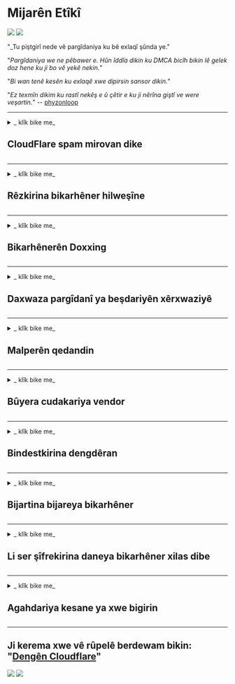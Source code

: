 # Mijarên Etîkî

![](https://codeberg.org/crimeflare/cloudflare-tor/media/branch/master/image/itsreallythatbad.jpg)
![](https://codeberg.org/crimeflare/cloudflare-tor/media/branch/master/image/telegram/c81238387627b4bfd3dcd60f56d41626.jpg)

"_Tu piştgirî nede vê pargîdaniya ku bê exlaqî şûnda ye."

"_Pargîdaniya we ne pêbawer e. Hûn îddîa dikin ku DMCA bicîh bikin lê gelek doz hene ku ji bo vê yekê nekin._"

"_Bi wan tenê kesên ku exlaqê xwe dipirsin sansor dikin._"

"_Ez texmîn dikim ku rastî nekêş e û çêtir e ku ji nêrîna giştî ve were veşartin._" -- [phyzonloop](https://twitter.com/phyzonloop)


---


<details>
<summary> _ klîk bike me_

## CloudFlare spam mirovan dike
</summary>


Cloudflare e-nameyên spam ji bikarhênerên ne-Cloudflare re dişîne.

- Tenê e-nameyên ku ji alîyê aboneyê ve hatine şandin bişînin
- Dema ku bikarhêner dibêjin "raweste", hingê şandina e-nameyê rawestînin

Ew ew hêsan e. Lê Cloudflare meraq nake.
Cloudflare got karanîna karûbarê wan [dikare hemî spammers an êrîşkar rawestîne](https://support.cloudflare.com/hc/en-us/articles/200170066-Will-activating-Cloudflare-stop-all-spammers-or-attackers- ).
Em çawa dikarin bêyî rawestandina Cloudflare çalak bikin _Cloudflare spammers_?


![](https://codeberg.org/crimeflare/cloudflare-tor/media/branch/master/image/cfspam01.jpg)
![](https://codeberg.org/crimeflare/cloudflare-tor/media/branch/master/image/cfspam03.jpg)
![](https://codeberg.org/crimeflare/cloudflare-tor/media/branch/master/image/cfspam02.jpg)
![](https://codeberg.org/crimeflare/cloudflare-tor/media/branch/master/image/cfspambrittany.jpg)
![](https://codeberg.org/crimeflare/cloudflare-tor/media/branch/master/image/cfspamtwtr.jpg)

</details>

---

<details>
<summary> _ klîk bike me_

## Rêzkirina bikarhêner hilweşîne
</summary>


Censor Cloudflare [nirxandinên neyînî](https://web.archive.org/web/20191116004046/https://www.trustpilot.com/reviews/5aa6ee0ed5a5700a7c8cf853). Ger hûn nivîsa _anti-Cloudflare_ li ser Twitter bişînin, we şans heye ku hûn [bersiv] bidin (https://twitter.com/CloudflareHelp/status/1126051764917145601) ji [karmendê Cloudflare](cloudflare_inc/cloudflare_members.txt) bi "_[Na, ne ew e](PEOPLE.md) _ "peyam. Heke hûn li ser malpera rexnedayînek negatîf binivîsin, ew ê hewl bidin ku [censor](https://twitter.com/phyzonloop/status/1178836176985366529) [ew](https://twitter.com/dxgl_org/status/1178722159432220672 ).


![](https://codeberg.org/crimeflare/cloudflare-tor/media/branch/master/image/cfcenrev_01.jpg)
![](https://codeberg.org/crimeflare/cloudflare-tor/media/branch/master/image/cfcenrev_02.jpg)
![](https://codeberg.org/crimeflare/cloudflare-tor/media/branch/master/image/cfcenrev_03.jpg)

</details>

---

<details>
<summary> _ klîk bike me_

## Bikarhênerên Doxxing
</summary>


Cloudflare xwedî [pirsgirêka zordariyê] ya girseyî ye (https://web.archive.org/web/20171024040313/http://www.businessinsider.com/cloudflare-ceo-suggests-people-who-report-online-abuse-use -pê-navên-2017-5).
Cloudflare [agahdariya kesane parve dike](https://archive.ph/ePdvi) ji yên [kî](https://twitter.com/ZJemptv/status/898299709634248704) [gilî bike](https://twitter.com/TinyPirate/status/554718958176067584) [about](https://twitter.com/remembrancermx/status/1010329041235148802) [hosted](https://twitter.com/Bridaguy/status/915003769280172037) [sites](https://twitter .com/HelloAndrew/status/897260208845500416). Ew carinan ji we dipirsin ku hûn peyda bikin
nasnameya xweya rastîn. Ger hûn nexwazin ku hûn aciz bibin, [êriş kirin](https://twitter.com/NiteShade925/status/1158469203420205056), [swatted](https://boingboing.net/2015/01/19/invasion-boards -set-out-to-rui.html) an [kuştin](https://twitter.com/RusEmbUSA/status/1187363092793040901), hûn çêtir in ku ji malperên Cloudflared dûr bimînin.


![](https://codeberg.org/crimeflare/cloudflare-tor/media/branch/master/image/cfdox_what.jpg)
![](https://codeberg.org/crimeflare/cloudflare-tor/media/branch/master/image/cfdox_swat.jpg)
![](https://codeberg.org/crimeflare/cloudflare-tor/media/branch/master/image/cfdox_kill.jpg)
![](https://codeberg.org/crimeflare/cloudflare-tor/media/branch/master/image/cfdox_threat.jpg)
![](https://codeberg.org/crimeflare/cloudflare-tor/media/branch/master/image/cfdox_dox.jpg)
![](https://codeberg.org/crimeflare/cloudflare-tor/media/branch/master/image/cfdox_ex1.jpg)
![](https://codeberg.org/crimeflare/cloudflare-tor/media/branch/master/image/cfdox_ex2.jpg)

</details>

---

<details>
<summary> _ klîk bike me_

## Daxwaza pargîdanî ya beşdariyên xêrxwaziyê
</summary>


CloudFlare (ji https://web.archive.org/web/20191112033605/https://opencollective.com/cloudflarecollective#section-about) ji bo xêrxwazî ​​daxwaz e. Appaşeşe ye ku pargîdaniyek Amerîkî ligel rêxistinên nefermî yên ku sedemên baş hene xêrxwaziyê bixwaze. Heke hûn [astengkirina mirovan an windakirina wextê kesên din] dixwazin (PEOPLE.md), dibe ku hûn bixwazin hin pizzas🍕 ji bo karmendên Cloudflare ferman bikin.


![](https://codeberg.org/crimeflare/cloudflare-tor/media/branch/master/image/cfdonate.jpg)

</details>

---

<details>
<summary> _ klîk bike me_

## Malperên qedandin
</summary>


Hûn ê çi bikin ku ger malpera we têkeve _ê gişkî_? Rapor hene ku Cloudflare [jêbirin] e (https://twitter.com/stefan_eady/status/1126033791267426304) [bikarhêner](https://twitter.com/derivativeburke/status/903755267053117440) [mîhengkirin](https://twitter.com/lordscarlet/status/1046785164792205314) an [rawestandina karûbarê bê hişyarî](https://twitter.com/svolentin/status/1227324408475344896), [bêdeng](https://twitter.com/BlnaryMlke/status/1194339461984854018). Em pêşniyar dikin ku hûn [pêşkêşvanek çêtir] bibînin (çi-to-do.md).

![](https://codeberg.org/crimeflare/cloudflare-tor/media/branch/master/image/cftmnt.jpg)

</details>

---

<details>
<summary> _ klîk bike me_

## Bûyera cudakariya vendor
</summary>


CloudFlare gava ku dermankirina dijminane dide bikarhênerên ne-Tor-Browser ên li ser Tor-ê, CloudFlare dermanên bijarte dide wan.
Bikarhênerên Tor ên ku bi mafî dardakirina JavaScript-ne-belaş red dikin jî tedawiya dijminatî distînin.
Vê gihîştina newekheviyê xirabkariya neferansek torê û karbidestiya hêzê ye.

![](https://codeberg.org/crimeflare/cloudflare-tor/media/branch/master/image/browdifftbcx.gif)

- Lep: `Tor Browser`, Rast:` Chrome`. Navnîşana heman IP-ê.

![](https://codeberg.org/crimeflare/cloudflare-tor/media/branch/master/image/browserdiff.jpg)

- Lep: `[Tor Browser] Javascript neçalakû, Cookie Enabled`
- Rast e: `[[Chrome] Javascript-ê Vebijêrk, Cookie Nexşandî

![](https://codeberg.org/crimeflare/cloudflare-tor/media/branch/master/image/cfsiryoublocked.jpg)

- QuteBrowser (gerokek piçûk) bêyî Tor (Clearnet IP)

| *** Browser *** | *** Dermanê gihîştinê *** |
| --- | --- |
| Browser Tor (Javascript çalakkirî) | gihîştina bihêle |
| Firefox (Javascript çalakkirî) | gihîştina dejenerkirî |
| Chromium (Javascript çalakkirî) | gihîştina xilaskirî (Google reCAPTCHA-ê dişîne) |
| Chromium an Firefox (Javascript astengdar) | gihîştina înkar kir (pêve * şikestî * Google reCAPTCHA) |
| Chromium an Firefox (Cookie astengdar) | gihîştinê hate red kirin |
| QuteBrowser | gihîştinê hate red kirin |
| lynx | gihîştinê hate red kirin |
| w3m | gihîştinê hate red kirin |
| wget | gihîştinê hate red kirin |


"_Hyima bişkojka Audio nayê bikar anîn ku pirsgirêka hêsan çareser bike?" "

Erê, bişkojkek bihîstwerî heye, lê ew _always_ [li Torê nabe](https://trac.torproject.org/projects/tor/ticket/23840). Hûn ê vê mesajê bigirin dema ku hûn lê bikirtînin:

```
Paşê dîsa biceribînin
Dibe ku komputer an torê we pirsên xweser bişînin.
Ji bo ku bikarhênerên me biparêzin, em nikarin daxwaziya we rast biparêzin.
Ji bo bêtir agahdarî biçin rûpelê alîkariya me
```

</details>

---

<details>
<summary> _ klîk bike me_

## Bindestkirina dengdêran
</summary>


Dengderên li Dewletên Yekbûyî yên Amerîkî qeyd dikin ku dengdana dawî bi riya malpera Sekreterê Dewleta Yekbûyî li Dewleta rûniştinê ya xwe bidin.
Sekreterên sekreterên dewletê yên komarê bi kontrola Komarparêz ve bi zexmkirina malperê sekreterê dewletê bi rêya Cloudflare ve bi tepeserkirina dengderan ve mijûl dibin.
Cloudflare ji bo dermankirina dijminane ya bikarhênerên Tor, helwesta MITM-a wî wekî xalek navendîparêz a çavdêriyê, û rola wê zirardar bi tevahî
dengdêran çêdike ku ji qeydkirinê nerazî ne. Bi taybetî jî lîberal şexsiyet dikin. Formên qeydkirina dengdêran derheqê lebatê sîyasî yê dengderê, navnîşa laşî ya kesane, jimara ewlehiya civakî û tarîxa jidayikbûnê agahdariya hesas digirin.
Piraniya dewletan tenê parçeyek ji wê agahdariyê bi gelemperî pêk tîne, lê Cloudflare *** hemî *** agahdariyê dema ku kesek qeyd dike ku deng bide qeyd dike.

Têbînî ku qeydkirina kaxezê li Cloudflare nagire ji ber ku sekreterê karûbarên karmendên daneya daneya dewletbûnê dê dê guman bikar bîne
Malpera Cloudflare da ku daneya têkevinê.

![](https://codeberg.org/crimeflare/cloudflare-tor/media/branch/master/image/cfvotm_01.jpg)
![](https://codeberg.org/crimeflare/cloudflare-tor/media/branch/master/image/cfvotm_02.jpg)

- Change.org ji bo berhevkirina dengan û çalakiyek kir malperek navdar e. "[Mirov li her deverê dest bi kampanyayê dikin, alîgirên xwe seh dikin, û bi biryargeran re dixebitin ku çareseriyan derxînin.](https://web.archive.org/web/20200206120027/https://www.change.org/about)"
Mixabin, gelek kes ji ber filtera agirbestî ya Cloudflare nekarin biguhezînin.org. Ew ji îmzekirina daxwaznameyê de têne asteng kirin, bi vî rengî wan ji pêvajoyek demokratîk dûr dike. Bikaranîna platformek din a bê-cloudflandî ya wekî [OpenPetition](https://www.openpetition.eu/content/about_us) alîkariya çareserkirina pirsgirêkê dike.

![](https://codeberg.org/crimeflare/cloudflare-tor/media/branch/master/image/changeorgasn.jpg)
![](https://codeberg.org/crimeflare/cloudflare-tor/media/branch/master/image/changeorgtor.jpg)

- Cloudflare "[Projeya Athenian](https://www.cloudflare.com/athenian/)" "parastina serhêl-asta pargîdanî ji bo malper û hilbijartinên herêmî yên herêmî pêşkêşî dike. Wan digot "_hilbijartinên wan dikarin bigihîjin agahdariya hilbijartinê û qeydkirina dengder_" lê ev derewek e ji ber ku gelek kes bi tenê nikaribin li ser malperê bigerin.

</details>

---

<details>
<summary> _ klîk bike me_

## Bijartina bijareya bikarhêner
</summary>


Ger hûn tiştek hilbijêrin, hûn li bendê ne ku hûn di derheqê wê de e-nameyek peyda nebin. Cloudflare pêşnîyara bikarhêner berçav dike û daneyên bi pargîdaniyên sêyemîn re parve dike [bêyî razîbûna xerîdar](https://twitter.com/thexpaw/status/1108424723233419264). Heke hûn nexşeya wan a belaş bikar tînin, ew carinan ji we re e-name ji we re dişînin ku ji we dipirsin ku hûn aboneya mehane bikirin.

![](https://codeberg.org/crimeflare/cloudflare-tor/media/branch/master/image/cfviopl_tp.jpg)

</details>

---

<details>
<summary> _ klîk bike me_

## Li ser şîfrekirina daneya bikarhêner xilas dibe
</summary>


Li gorî vê [bloga xerîdar a ex-cloudflare](https://shkspr.mobi/blog/2019/11/can-you-trust-cloudflare-with-your-personal-data/), Cloudflare di derbarê rakirina hesaban derewan dike. Naha, gelek [pargîdanî daneyên we digire](https://justdeleteme.xyz/) piştî ku we hesabê xwe girtiye an rakirin. Piraniya pargîdaniyên baş di siyaseta xwe ya nepenîtiyê de behsa wê dikin. Cloudflare? Na.

```
2019-08-05 CloudFlare ji min re pejirandin ku ew hesabê min rakirin.
2019-10-02 Min e-nameyek ji CloudFlare wergirt "ji ber ku ez xerîdar im"
```

Cloudflare bi peyva "rakirin" nizanibû. Ger ew bi rastî _removed_ e, çima ev ex-mişterî e-nameyek peyda kir? Wî her wiha destnîşan kir ku polîtîkaya nepenîtiya Cloudflare di derbarê wê de napeyive.

```
Polîtîkaya nepenîtiya wan a nû nahêle daneyên danûstendina salekê berdewam bike.
```

![](https://codeberg.org/crimeflare/cloudflare-tor/media/branch/master/image/cfviopl_notdel.jpg)

Hûn dikarin çawa bawer bikin ku Cloudflare heke [polîtîkaya nepenîtiya wan LIE] ye (https://twitter.com/daviddlow/status/1197787135526555648)?

</details>

---

<details>
<summary> _ klîk bike me_

## Agahdariya kesane ya xwe bigirin
</summary>


Rakirina hesabê Cloudflare [asta hişk e](https://justdeleteme.xyz/).

```
Bilêtek piştevaniyê bi karanîna kategoriya "Hesab" bişînin,
û di laşê peyamê de betalkirina hesabê bixwaze.
Berî ku hûn betalkirinê daxwaz bikin divê hûn nebin domen û kartên krediyê.
```

Hûn ê vê e-nameya pejirandinê bistînin](https://twitter.com/originalesushi/status/1199041528414527495).

![](https://codeberg.org/crimeflare/cloudflare-tor/media/branch/master/image/cf_deleteandkeep.jpg)

"Me destpê kirina doza betalkirina we kir" lê "Em ê bidomînin agahdariya kesane we hilanîn".

Hûn dikarin vê "bawer bikin"?

</details>

---

## Ji kerema xwe vê rûpelê berdewam bikin: "[Dengên Cloudflare](../PEOPLE.md)"

![](https://codeberg.org/crimeflare/cloudflare-tor/media/branch/master/image/freemoldybread.jpg)
![](https://codeberg.org/crimeflare/cloudflare-tor/media/branch/master/image/cfisnotanoption.jpg)

